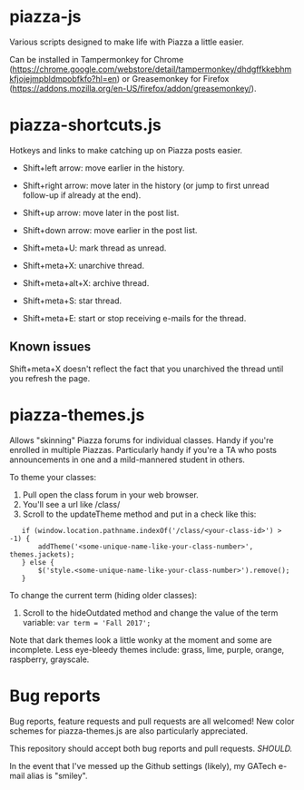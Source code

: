 # piazza-js
Various scripts designed to make life with Piazza a little easier.

Can be installed in Tampermonkey for Chrome (https://chrome.google.com/webstore/detail/tampermonkey/dhdgffkkebhmkfjojejmpbldmpobfkfo?hl=en) or Greasemonkey for Firefox (https://addons.mozilla.org/en-US/firefox/addon/greasemonkey/).

# piazza-shortcuts.js

Hotkeys and links to make catching up on Piazza posts easier.

- Shift+left arrow: move earlier in the history.
- Shift+right arrow: move later in the history (or jump to first unread follow-up if already at the end).
- Shift+up arrow: move later in the post list.
- Shift+down arrow: move earlier in the post list.

- Shift+meta+U: mark thread as unread.
- Shift+meta+X: unarchive thread.
- Shift+meta+alt+X: archive thread.
- Shift+meta+S: star thread.
- Shift+meta+E: start or stop receiving e-mails for the thread.

## Known issues

Shift+meta+X doesn't reflect the fact that you unarchived the thread until you refresh the page.

# piazza-themes.js

Allows "skinning" Piazza forums for individual classes.  Handy if you're enrolled in multiple Piazzas.  Particularly handy if you're a TA who posts announcements in one and a mild-mannered student in others.

To theme your classes:
1. Pull open the class forum in your web browser.
2. You'll see a url like /class/<your-class-id>
3. Scroll to the updateTheme method and put in a check like this:
```
   if (window.location.pathname.indexOf('/class/<your-class-id>') > -1) {
       addTheme('<some-unique-name-like-your-class-number>', themes.jackets);
   } else {
       $('style.<some-unique-name-like-your-class-number>').remove();
   }
```

To change the current term (hiding older classes):
1. Scroll to the hideOutdated method and change the value of the term variable:
   `var term = 'Fall 2017';`

Note that dark themes look a little wonky at the moment and some are incomplete.  Less eye-bleedy themes include: grass, lime, purple, orange, raspberry, grayscale.

# Bug reports

Bug reports, feature requests and pull requests are all welcomed!
New color schemes for piazza-themes.js are also particularly appreciated.

This repository should accept both bug reports and pull requests.  *SHOULD.*

In the event that I've messed up the Github settings (likely), my GATech e-mail alias is "smiley".
